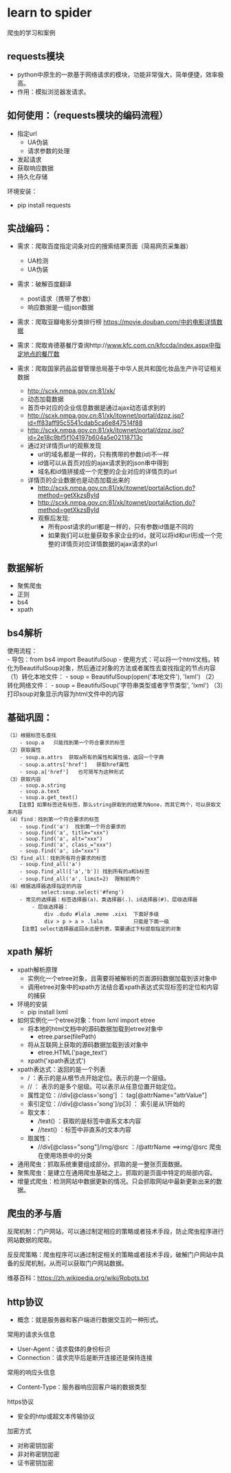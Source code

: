 # learn to spider
爬虫的学习和案例
## requests模块
- python中原生的一款基于网络请求的模块，功能非常强大，简单便捷，效率极高。
- 作用：模拟浏览器发请求。

## 如何使用：（requests模块的编码流程）
- 指定url
  - UA伪装
  - 请求参数的处理
- 发起请求
- 获取响应数据
- 持久化存储

环境安装：
- pip install requests

## 实战编码：
- 需求：爬取百度指定词条对应的搜索结果页面（简易网页采集器）
  - UA检测
  - UA伪装
- 需求：破解百度翻译
  - post请求（携带了参数）
  - 响应数据是一组json数据
- 需求：爬取豆瓣电影分类排行榜 https://movie.douban.com/中的电影详情数据
  
- 需求：爬取肯德基餐厅查询http://www.kfc.com.cn/kfccda/index.aspx中指定地点的餐厅数

- 需求：爬取国家药品监督管理总局基于中华人民共和国化妆品生产许可证相关数据
  - http://scxk.nmpa.gov.cn:81/xk/
  - 动态加载数据
  - 首页中对应的企业信息数据是通过ajax动态请求到的
  - http://scxk.nmpa.gov.cn:81/xk/itownet/portal/dzpz.jsp?id=ff83aff95c5541cdab5ca6e847514f88
  - http://scxk.nmpa.gov.cn:81/xk/itownet/portal/dzpz.jsp?id=2e18c9bf5f104197b604a5e02118713c
  - 通过对详情页url的观察发现
    - url的域名都是一样的，只有携带的参数(id)不一样
    - id值可以从首页对应的ajax请求到的json串中得到
    - 域名和id值拼接成一个完整的企业对应的详情页的url
  - 详情页的企业数据也是动态加载出来的
    - http://scxk.nmpa.gov.cn:81/xk/itownet/portalAction.do?method=getXkzsById
    - http://scxk.nmpa.gov.cn:81/xk/itownet/portalAction.do?method=getXkzsById
    - 观察后发现:
      - 所有post请求的url都是一样的，只有参数id值是不同的
      - 如果我们可以批量获取多家企业的id，就可以将id和url形成一个完整的详情页对应详情数据的ajax请求的url
      

## 数据解析
- 聚焦爬虫
- 正则
- bs4
- xpath




## bs4解析
使用流程：       
    - 导包：from bs4 import BeautifulSoup
    - 使用方式：可以将一个html文档，转化为BeautifulSoup对象，然后通过对象的方法或者属性去查找指定的节点内容
        （1）转化本地文件：
             - soup = BeautifulSoup(open('本地文件'), 'lxml')
        （2）转化网络文件：
             - soup = BeautifulSoup('字符串类型或者字节类型', 'lxml')
        （3）打印soup对象显示内容为html文件中的内容
## 基础巩固：
    （1）根据标签名查找
        - soup.a   只能找到第一个符合要求的标签
    （2）获取属性
        - soup.a.attrs  获取a所有的属性和属性值，返回一个字典
        - soup.a.attrs['href']   获取href属性
        - soup.a['href']   也可简写为这种形式
    （3）获取内容
        - soup.a.string
        - soup.a.text
        - soup.a.get_text()
       【注意】如果标签还有标签，那么string获取到的结果为None，而其它两个，可以获取文本内容
    （4）find：找到第一个符合要求的标签
        - soup.find('a')  找到第一个符合要求的
        - soup.find('a', title="xxx")
        - soup.find('a', alt="xxx")
        - soup.find('a', class_="xxx")
        - soup.find('a', id="xxx")
    （5）find_all：找到所有符合要求的标签
        - soup.find_all('a')
        - soup.find_all(['a','b']) 找到所有的a和b标签
        - soup.find_all('a', limit=2)  限制前两个
    （6）根据选择器选择指定的内容
               select:soup.select('#feng')
        - 常见的选择器：标签选择器(a)、类选择器(.)、id选择器(#)、层级选择器
            - 层级选择器：
                div .dudu #lala .meme .xixi  下面好多级
                div > p > a > .lala          只能是下面一级
        【注意】select选择器返回永远是列表，需要通过下标提取指定的对象
## xpath 解析
- xpath解析原理
  - 实例化一个etree对象，且需要将被解析的页面源码数据加载到该对象中
  - 调用etree对象中的xpath方法结合着xpath表达式实现标签的定位和内容的捕获
- 环境的安装
  - pip install lxml
- 如何实例化一个etree对象：from lxml import etree
  - 将本地的html文档中的源码数据加载到etree对象中
    - etree.parse(filePath)
  - 将从互联网上获取的源码数据加载到该对象中
    - etree.HTML('page_text')
  - xpath('xpath表达式')
- xpath表达式：返回的是一个列表
  - / ：表示的是从根节点开始定位。表示的是一个层级。
  - // ： 表示的是多个层级。可以表示从任意位置开始定位。
  - 属性定位：//div[@class='song'] ： tag[@attrName="attrValue"]
  - 索引定位：//div[@class='song']/p[3] ： 索引是从1开始的
  - 取文本：
    - /text() ：获取的是标签中直系文本内容
    - //text() ：标签中非直系的文本内容
  - 取属性：
    - //div[@class="song"]/img/@src ：/@attrName ==>img/@src
爬虫在使用场景中的分类
- 通用爬虫：抓取系统重要组成部分。抓取的是一整张页面数据。
- 聚焦爬虫：是建立在通用爬虫基础之上。抓取的是页面中特定的局部内容。
- 增量式爬虫：检测网站中数据更新的情况。只会抓取网站中最新更新出来的数据。

## 爬虫的矛与盾

反爬机制：门户网站，可以通过制定相应的策略或者技术手段，防止爬虫程序进行网站数据的爬取。

反反爬策略：爬虫程序可以通过制定相关的策略或者技术手段，破解门户网站中具备的反爬机制，从而可以获取门户网站数据。

维基百科：https://zh.wikipedia.org/wiki/Robots.txt

## http协议
- 概念：就是服务器和客户端进行数据交互的一种形式。

常用的请求头信息
- User-Agent：请求载体的身份标识
- Connection：请求完毕后是断开连接还是保持连接

常用的响应头信息
- Content-Type：服务器响应回客户端的数据类型

https协议
- 安全的http或超文本传输协议

加密方式
- 对称密钥加密
- 非对称密钥加密
- 证书密钥加密

